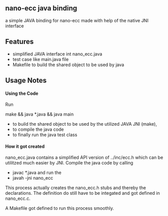 nano-ecc java binding
---------------------

a simple JAVA binding for nano-ecc made with help of the native JNI interface


Features
--------

 * simplified JAVA interface int nano_ecc.java
 * test case like main.java file
 * Makefile to build the shared object to be used by java

Usage Notes
-----------

#### Using the Code ####

Run

make && java *.java && java main

 * to build the shared object to be used by the utilized JAVA JNI (make), 
 * to compile the java code
 * to finally run the java test class

#### How it got created ####

nano_ecc.java contains a simplified API version of ../inc/ecc.h which can be utilitzed much easier by JNI.
Compile the java code by calling
 * javac *.java
and run the
 * javah -jni nano_ecc

This process actually creates the nano_ecc.h stubs and thereby the declarations. The definition do still have to be
integated and got defined in nano_ecc.c.

A Makefile got defined to run this process smoothly.